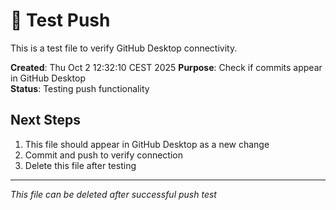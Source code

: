 # 🧪 Test Push

This is a test file to verify GitHub Desktop connectivity.

**Created**: Thu Oct  2 12:32:10 CEST 2025
**Purpose**: Check if commits appear in GitHub Desktop  
**Status**: Testing push functionality

## Next Steps
1. This file should appear in GitHub Desktop as a new change
2. Commit and push to verify connection
3. Delete this file after testing

---
*This file can be deleted after successful push test*
